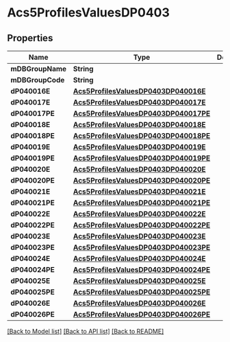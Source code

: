 # Acs5ProfilesValuesDP0403

## Properties
Name | Type | Description | Notes
------------ | ------------- | ------------- | -------------
**mDBGroupName** | **String** |  | 
**mDBGroupCode** | **String** |  | 
**dP040016E** | [**Acs5ProfilesValuesDP0403DP040016E**](Acs5ProfilesValuesDP0403DP040016E.md) |  | 
**dP040017E** | [**Acs5ProfilesValuesDP0403DP040017E**](Acs5ProfilesValuesDP0403DP040017E.md) |  | 
**dP040017PE** | [**Acs5ProfilesValuesDP0403DP040017PE**](Acs5ProfilesValuesDP0403DP040017PE.md) |  | 
**dP040018E** | [**Acs5ProfilesValuesDP0403DP040018E**](Acs5ProfilesValuesDP0403DP040018E.md) |  | 
**dP040018PE** | [**Acs5ProfilesValuesDP0403DP040018PE**](Acs5ProfilesValuesDP0403DP040018PE.md) |  | 
**dP040019E** | [**Acs5ProfilesValuesDP0403DP040019E**](Acs5ProfilesValuesDP0403DP040019E.md) |  | 
**dP040019PE** | [**Acs5ProfilesValuesDP0403DP040019PE**](Acs5ProfilesValuesDP0403DP040019PE.md) |  | 
**dP040020E** | [**Acs5ProfilesValuesDP0403DP040020E**](Acs5ProfilesValuesDP0403DP040020E.md) |  | 
**dP040020PE** | [**Acs5ProfilesValuesDP0403DP040020PE**](Acs5ProfilesValuesDP0403DP040020PE.md) |  | 
**dP040021E** | [**Acs5ProfilesValuesDP0403DP040021E**](Acs5ProfilesValuesDP0403DP040021E.md) |  | 
**dP040021PE** | [**Acs5ProfilesValuesDP0403DP040021PE**](Acs5ProfilesValuesDP0403DP040021PE.md) |  | 
**dP040022E** | [**Acs5ProfilesValuesDP0403DP040022E**](Acs5ProfilesValuesDP0403DP040022E.md) |  | 
**dP040022PE** | [**Acs5ProfilesValuesDP0403DP040022PE**](Acs5ProfilesValuesDP0403DP040022PE.md) |  | 
**dP040023E** | [**Acs5ProfilesValuesDP0403DP040023E**](Acs5ProfilesValuesDP0403DP040023E.md) |  | 
**dP040023PE** | [**Acs5ProfilesValuesDP0403DP040023PE**](Acs5ProfilesValuesDP0403DP040023PE.md) |  | 
**dP040024E** | [**Acs5ProfilesValuesDP0403DP040024E**](Acs5ProfilesValuesDP0403DP040024E.md) |  | 
**dP040024PE** | [**Acs5ProfilesValuesDP0403DP040024PE**](Acs5ProfilesValuesDP0403DP040024PE.md) |  | 
**dP040025E** | [**Acs5ProfilesValuesDP0403DP040025E**](Acs5ProfilesValuesDP0403DP040025E.md) |  | 
**dP040025PE** | [**Acs5ProfilesValuesDP0403DP040025PE**](Acs5ProfilesValuesDP0403DP040025PE.md) |  | 
**dP040026E** | [**Acs5ProfilesValuesDP0403DP040026E**](Acs5ProfilesValuesDP0403DP040026E.md) |  | 
**dP040026PE** | [**Acs5ProfilesValuesDP0403DP040026PE**](Acs5ProfilesValuesDP0403DP040026PE.md) |  | 

[[Back to Model list]](../README.md#documentation-for-models) [[Back to API list]](../README.md#documentation-for-api-endpoints) [[Back to README]](../README.md)



